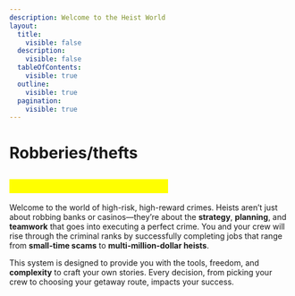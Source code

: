 ```yaml
---
description: Welcome to the Heist World
layout:
  title:
    visible: false
  description:
    visible: false
  tableOfContents:
    visible: true
  outline:
    visible: true
  pagination:
    visible: true
---
```


# Robberies/thefts

## <mark style="color:yellow;">Welcome to the Heist World</mark>

Welcome to the world of high-risk, high-reward crimes. Heists aren’t just about robbing banks or casinos—they’re about the **strategy**, **planning**, and **teamwork** that goes into executing a perfect crime. You and your crew will rise through the criminal ranks by successfully completing jobs that range from **small-time scams** to **multi-million-dollar heists**.

This system is designed to provide you with the tools, freedom, and **complexity** to craft your own stories. Every decision, from picking your crew to choosing your getaway route, impacts your success.
